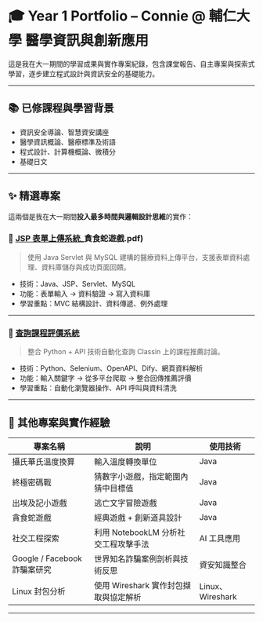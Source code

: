 # 🎓 Year 1 Portfolio – Connie @ 輔仁大學 醫學資訊與創新應用

這是我在大一期間的學習成果與實作專案紀錄，包含課堂報告、自主專案與探索式學習，逐步建立程式設計與資訊安全的基礎能力。

---

## 📚 已修課程與學習背景

- 資訊安全導論、智慧資安講座
- 醫學資訊概論、醫療標準及術語
- 程式設計、計算機概論、微積分
- 基礎日文

---

## ✨ 精選專案

這兩個是我在大一期間**投入最多時間與邏輯設計思維**的實作：

### 📁 [JSP 表單上傳系統](reports/程式設計（二)_貪食蛇遊戲.pdf)
> 使用 Java Servlet 與 MySQL 建構的醫療資料上傳平台，支援表單資料處理、資料庫儲存與成功頁面回饋。

- 技術：Java、JSP、Servlet、MySQL
- 功能：表單輸入 → 資料驗證 → 寫入資料庫
- 學習重點：MVC 結構設計、資料傳遞、例外處理

---

### 📁 [查詢課程評價系統](./projects/classin-crawler/)
> 整合 Python + API 技術自動化查詢 Classin 上的課程推薦討論。

- 技術：Python、Selenium、OpenAPI、Dify、網頁資料解析
- 功能：輸入關鍵字 → 從多平台爬取 → 整合回傳推薦評價
- 學習重點：自動化瀏覽器操作、API 呼叫與資料清洗

---

## 🧪 其他專案與實作經驗

| 專案名稱 | 說明 | 使用技術 |
|----------|------|----------|
| 攝氏華氏溫度換算 | 輸入溫度轉換單位 | Java |
| 終極密碼戰 | 猜數字小遊戲，指定範圍內猜中目標值 | Java |
| 出埃及記小遊戲 | 逃亡文字冒險遊戲 | Java |
| 貪食蛇遊戲 | 經典遊戲 + 創新道具設計 | Java |
| 社交工程探索 | 利用 NotebookLM 分析社交工程攻擊手法 | AI 工具應用 |
| Google / Facebook 詐騙案研究 | 世界知名詐騙案例剖析與技術反思 | 資安知識整合 |
| Linux 封包分析 | 使用 Wireshark 實作封包擷取與協定解析 | Linux、Wireshark |

---

